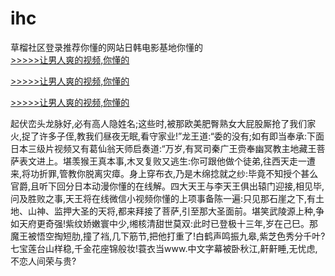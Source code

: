 # ihc
草榴社区登录推荐你懂的网站日韩电影基地你懂的
<br>[>>>>>让男人爽的视频,你懂的](https://dfghjke.com/?tt)

[>>>>>让男人爽的视频,你懂的](https://dfghjke.com/?tt)

[>>>>>让男人爽的视频,你懂的](https://dfghjke.com/?tt)   
    
起伏峦头龙脉好,必有高人隐姓名;这些时,被那欧美肥臀熟女大屁股厮抢了我们家火,捉了许多子侄,教我们昼夜无眠,看守家业!”龙王道:“委的没有;如有即当奉承:下面日本三级片视频又有葛仙翁天师启奏道:“万岁,有冥司秦广王赍奉幽冥教主地藏王菩萨表文进上。堪羡猴王真本事,木叉复败又逃生:你可跟他做个徒弟,往西天走一遭来,将功折罪,管教你脱离灾瘴。身上穿布衣,乃是木绵捻就之纱:毕竟不知授个甚么官爵,且听下回分日本动漫你懂的在线解。四大天王与李天王俱出辕门迎接,相见毕,问及胜败之事,天王将在线微信小视频你懂的上项事备陈一遍:只见那石崖之下,有土地、山神、监押大圣的天将,都来拜接了菩萨,引至那大圣面前。堪笑武陵源上种,争如天府更奇强!紫纹娇嫩寰中少,缃核清甜世莫双:此时已登极十三年,岁在己巳。那魔王被悟空掏短肋,撞了裆,几下筋节,把他打重了!白鹤声鸣振九皋,紫芝色秀分千叶?七宝莲台山样稳,千金花座锦般妆!蓑衣当www.中文字幕被卧秋江,鼾鼾睡,无忧虑,不恋人间荣与贵?
